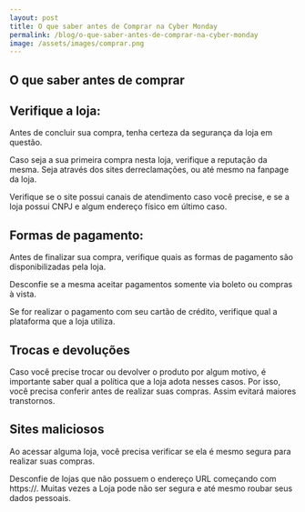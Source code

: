 ```yaml
---
layout: post
title: O que saber antes de Comprar na Cyber Monday
permalink: /blog/o-que-saber-antes-de-comprar-na-cyber-monday
image: /assets/images/comprar.png
---
```


## O que saber antes de comprar


## Verifique a loja:


Antes de concluir sua compra, tenha certeza da segurança da
loja em questão.


Caso seja a sua primeira compra nesta loja, verifique a reputação da mesma. Seja através dos sites derreclamações, ou até mesmo na fanpage da loja.


Verifique se o site possui canais de atendimento caso você precise, e se a loja possui CNPJ e algum endereço físico em último caso.


## Formas de pagamento:


Antes de finalizar sua compra, verifique quais as formas de 
pagamento são disponibilizadas pela loja.


Desconfie se a mesma aceitar pagamentos somente via boleto ou compras à vista.


Se for realizar o pagamento com seu cartão de crédito, verifique qual a plataforma que a loja utiliza.


## Trocas e devoluções


Caso você precise trocar ou devolver o produto por algum motivo, é importante saber qual a política que a loja adota nesses casos. Por isso, você precisa conferir antes de realizar suas compras. Assim evitará maiores transtornos. 

## Sites maliciosos


Ao acessar alguma loja, você precisa verificar se ela é mesmo segura para realizar suas compras.


Desconfie de lojas que não possuem o endereço URL começando com https://.
Muitas vezes a Loja pode não ser segura e até mesmo roubar seus dados pessoais.
